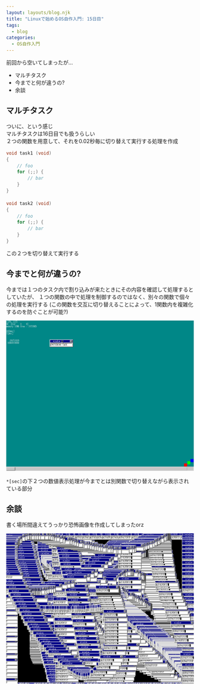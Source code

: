 ```yaml
---
layout: layouts/blog.njk
title: "Linuxで始めるOS自作入門: 15日目"
tags:
  - blog
categories:
  - OS自作入門
---
```


前回から空いてしまったが...

- マルチタスク
- 今までと何が違うの?
- 余談

## マルチタスク

ついに、という感じ\
マルチタスクは16日目でも扱うらしい\
２つの関数を用意して、それを0.02秒毎に切り替えて実行する処理を作成

```c
void task1 (void)
{
    // foo
    for (;;) {
        // bar
    }
}

void task2 (void)
{
    // foo
    for (;;) {
        // bar
    }
}
```

この２つを切り替えて実行する

## 今までと何が違うの?

今までは１つのタスク内で割り込みが来たときにその内容を確認して処理するとしていたが、
１つの関数の中で処理を制御するのではなく、別々の関数で個々の処理を実行する
(この関数を交互に切り替えることによって、1関数内を複雑化するのを防ぐことが可能?)

![OSの画像](os-15day.png)

`*[sec]`の下２つの数値表示処理が今までとは別関数で切り替えながら表示されている部分

## 余談

書く場所間違えてうっかり恐怖画像を作成してしまったorz

![バグったOSの画像](os-15day-2.png)
